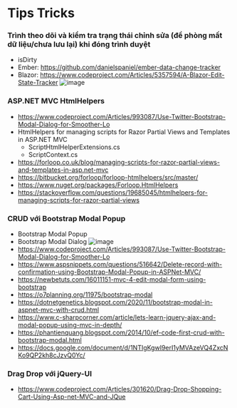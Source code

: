 # Tips Tricks

### Trình theo dõi và kiểm tra trạng thái chỉnh sửa (đề phòng mất dữ liệu/chưa lưu lại) khi đóng trình duyệt
+ isDirty
+ Ember: https://github.com/danielspaniel/ember-data-change-tracker
+ Blazor: https://www.codeproject.com/Articles/5357594/A-Blazor-Edit-State-Tracker
![image](https://user-images.githubusercontent.com/87538251/230126074-190790e9-040c-4341-9e97-0bf369f5a9c9.png)

### ASP.NET MVC HtmlHelpers
+ https://www.codeproject.com/Articles/993087/Use-Twitter-Bootstrap-Modal-Dialog-for-Smoother-Lo
+ HtmlHelpers for managing scripts for Razor Partial Views and Templates in ASP.NET MVC
  + ScriptHtmlHelperExtensions.cs
  + ScriptContext.cs
+ https://forloop.co.uk/blog/managing-scripts-for-razor-partial-views-and-templates-in-asp.net-mvc
+ https://bitbucket.org/forloop/forloop-htmlhelpers/src/master/
+ https://www.nuget.org/packages/Forloop.HtmlHelpers
+ https://stackoverflow.com/questions/19685045/htmlhelpers-for-managing-scripts-for-razor-partial-views

### CRUD với Bootstrap Modal Popup
+ Bootstrap Modal Popup
+ Bootstrap Modal Dialog
![image](https://user-images.githubusercontent.com/87538251/230126288-68accaef-95ca-430a-81ce-4561ac91f82b.png)
+ https://www.codeproject.com/Articles/993087/Use-Twitter-Bootstrap-Modal-Dialog-for-Smoother-Lo
+ https://www.aspsnippets.com/questions/516642/Delete-record-with-confirmation-using-Bootstrap-Modal-Popup-in-ASPNet-MVC/
+ https://newbetuts.com/16011151-mvc-4-edit-modal-form-using-bootstrap
+ https://o7planning.org/11975/bootstrap-modal
+ https://dotnetgenetics.blogspot.com/2020/11/bootstrap-modal-in-aspnet-mvc-with-crud.html
+ https://www.c-sharpcorner.com/article/lets-learn-jquery-ajax-and-modal-popup-using-mvc-in-depth/
+ https://phantienquang.blogspot.com/2014/10/ef-code-first-crud-with-bootstrap-modal.html
+ https://docs.google.com/document/d/1NTIgKgwI9erI1yMVAzeVQ4ZxcNKo9QP2kh8cJzvQ0Yc/

### Drag Drop với jQuery-UI
+ https://www.codeproject.com/Articles/301620/Drag-Drop-Shopping-Cart-Using-Asp-net-MVC-and-JQue
